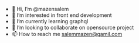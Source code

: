 - 👋 Hi, I’m @mazensalem
- 👀 I’m interested in front end development
- 🌱 I’m currently learning graphql
- 💞️ I’m looking to collaborate on opensource project
- 📫 How to reach me salemmazen@gamil.com

<!---
mazensalem/mazensalem is a ✨ special ✨ repository because its `README.md` (this file) appears on your GitHub profile.
You can click the Preview link to take a look at your changes.
--->
